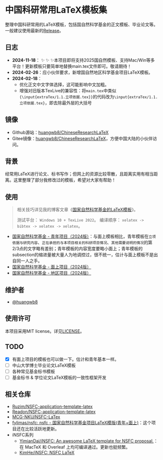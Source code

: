 # 中国科研常用LaTeX模板集

整理中国科研常用的LaTeX模板，包括国自然科学基金的正文模板、毕业论文等。一般建议使用最新的[Release](https://github.com/huangwb8/ChineseResearchLaTeX/releases)。

## 日志

+ **2024-11-18**： :sparkles: :sparkles: :sparkles:本项目即将支持2025国自然模板、支持Mac/Win等多平台！更新模板只要简单地替换main.tex文件即可。敬请期待！
+ **2024-02-26**：应小伙伴要求，新增国自然地区科学基金项目LaTeX模板。
+ **2024-02-18**：
  + 优化正文中文字体选择，这可能影响中文加粗。
  + 增强对旧版本TexLive的兼容性：将`main.tex`中类似`{\input{extraTex/1.1.立项依据.tex}}`的代码改为`\input{extraTex/1.1.立项依据.tex}`，即去除最外层的大括号

## 镜像

+ Github源站：[huangwb8/ChineseResearchLaTeX](https://github.com/huangwb8/ChineseResearchLaTeX)
+ Gitee镜像：[huangwb8/ChineseResearchLaTeX](https://gitee.com/huangwb8/ChineseResearchLaTeX)，方便中国大陆的小伙伴访问。

## 背景

经常用LaTeX进行论文、标书写作；但网上的资源比较零散，且距离实用有相当距离。这里整理了部分我修改过的模板，希望对大家有帮助！

## 使用

> 相关技巧详见我的博客文章《[国家自然科学基金的LaTeX模板](https://blognas.hwb0307.com/skill/5762)》。
>
> 测试平台： `Windows 10 + TexLive 2022`。 编译顺序： `xelatex -> bibtex -> xelatex -> xelatex`。
>

+ [国家自然科学基金 - 青年项目（2024版）](https://github.com/huangwb8/ChineseResearchLaTeX/tree/main/NSFC_Young)：与面上模板相比，青年模板在`立项依据与研究内容`、`正在承担的与本项目相关的科研项目情况`、`其他需要说明的情况`的第2/3点的文字略有差别；青年模板的内容宽度要略小面上；青年模板的subsection的缩进量被大量人为地调控过，很不统一，估计与面上模板不是出自同一人之手。
+ [国家自然科学基金 - 面上项目（2024版）](https://github.com/huangwb8/ChineseResearchLaTeX/tree/main/NSFC_General)
+ [国家自然科学基金 - 地区项目（2024版）](https://github.com/huangwb8/ChineseResearchLaTeX/tree/main/NSFC_Local)

## 维护者

+ [@huangwb8](https://blognas.hwb0307.com/lyb)

## 使用许可

本项目采用MIT license。详见[LICENSE](https://github.com/huangwb8/ChineseResearchLaTeX/blob/main/license.txt)。

## TODO

- [x] 有面上项目的模板也可以做一下。估计和青年基本一样。
- [ ] 中山大学博士毕业论文LaTeX模板
- [ ] 各种常见基金标书模板
- [ ] 基金标书 & 学位论文LaTeX模板的一致性框架开发

## 相关仓库

- [Ruzim/NSFC-application-template-latex](https://github.com/Ruzim/NSFC-application-template-latex)
- [Readon/NSFC-application-template-latex](https://github.com/Readon/NSFC-application-template-latex)
- [MCG-NKU/NSFC-LaTex](https://github.com/MCG-NKU/NSFC-LaTex)
- [fylimas/nsfc: nsfc - 国家自然科学基金项目LaTeX模版(青年+面上)](https://github.com/fylimas/nsfc)：这个项目还在比较活跃地更新。
- iNSFC系列
  - [YimianDai/iNSFC: An awesome LaTeX template for NSFC proposal.](https://github.com/YimianDai/iNSFC)：在 MacTeX 和 Overleaf 上均可编译通过。更新也挺频繁。
  - [KimHe/iNSFC: NSFC LaTeX](https://github.com/KimHe/iNSFC)
